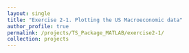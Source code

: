 ```yaml
---
layout: single
title: "Exercise 2-1. Plotting the US Macroeconomic data"
author_profile: true
permalink: /projects/TS_Package_MATLAB/exercise2-1/
collection: projects
---
```

